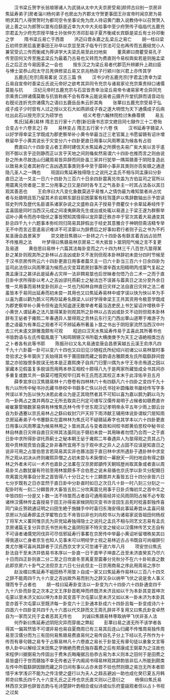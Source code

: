 <!-- { "loadSidebar": true } -->
　　汉书梁丘贺字长翁琅琊诸人为武骑从太中大夫京房受易[颜师古曰别一京房非焦延寿弟子]房者淄川杨何弟子也房出为齐郡太守贺更事田王孙宣帝时闻京房为易明求其门人得贺贺时为都司空令坐事论免为庶人待诏黄门数入说教侍中以召贺贺入说上善之以为郎贺以筮有应繇是近幸为大中大夫给事中至少府贺传子临临代五鹿充宗君孟为少府充宗授平陵士孙张仲方沛邓彭祖子夏齐衡咸长宾繇是梁丘有士孙邓衡之学
　　隋书梁丘易亡于西晋
　　洪迈曰晋永嘉之乱梁丘之易亡
　　胡一桂曰梁丘初师京房后虽更事田王孙卒以京显至其子临专行京法可见也再传而五鹿结党小人兼官受讥三传而衡咸为莽讲学大夫梁氏易至此扫地矣
　　董真卿曰商瞿受易孔子传至田何又传至施孟梁丘为最着乃古易也又转而为费直则今易权舆矣若是则施孟梁丘之后正古今易因革之一会也
　　按东汉之为梁丘易者代郡范升辨卿升上疏曰臣与愽士梁恭山阳太守吕羌俱修梁丘易又京兆杨政子行颍川张兴君上亦传其学
　　五鹿氏[充宗]周易畧说 汉志三篇 佚
　　汉书少府五鹿充宗[字君孟]贵幸为梁丘易自宣帝时善梁丘氏说元帝好之欲考其异同令充宗与诸易家论充宗乘贵辩口诸儒莫能与抗
　　汉纪元帝时五鹿充宗与石显皆贵幸治梁丘易帝令诸易家考合异同充宗乘贵口辨诸儒莫敢与抗皆称疾不会有荐朱云能说易者云摄齐升堂抗辞而请音动左右旣论连折充宗诸儒为之语曰五鹿岳岳朱云折其角
　　张蕐曰五鹿充宗受易于弘成子成子少时尝有人过之授以文石大如燕卵成子吞之遂大明悟为天下通儒成子后病吐出此石以授充宗又为硕学也
　　
　　经义考卷六翰林院检讨朱彝尊撰
　　易五
　　焦氏[延寿]易林 隋志五行家十六卷[新旧唐书志崇文緫目同七録作三十二卷殆合变占十六卷言之] 存
　　易林变占 隋志五行家十六卷 佚
　　汉书延寿字赣梁人以好学得幸梁王学既成为郡吏察举补小黄令举最当迁三老官属上书愿留赣有诏许増秩留卒于小黄其说长于灾变分六十四卦更直日用事以风雨寒温为候各有占验
　　费直曰六十四卦变占者王莽时建信天水焦延寿之所撰也夫易广矣大矣以言乎逺则不御以言乎迩则静而正以言乎天地之间则偹矣然易谓六十四卦也推而言之则由说卦之所未尽故连山归藏周易皆异辞而同卦虽三家并行犹举一隅耳赣善于阴阳复造此以致易未见者其射存亡吉凶遇其事类则多中至于靡碎小事非其类则亦否矣赣之通逹隐几圣人之一隅也
　　班固曰焦延寿独得隐士之说托之孟氏不相与同孟康曰分卦直日之法一爻主一日六十四卦为三百六十日余四卦震离兑坎盖为方伯监司之官所以用震离兑坎者是二至二分用事之日又是四时各专王之气各卦主一时其占法各以其日观其善恶也
　　王俞序曰大凡变化象数莫逃乎易惟人之情伪最为难知筮者尚占忧者与处赣明且哲乃留其术俞岩畊东鄙目前困蒙客有枉驾蓬庐以焦辞数轴出示予尝读班史列传及歴代名臣谱系诸家杂说之文盛称自夫子授易于商瞿仅十余辈延寿经传于孟喜固是同时当西汉元成之间凌夷厥政先生或出或处辄以易道上于梁王遂为群察举诏补小黄令而邑中隐伏之事皆预知其情得以宠异蒙迁秩亦卒于官次其着大易通变其卦总四千九十六题事本弥纶同归简易其辞假出于经史其意雅合于神眀但斋洁精专举无不中而言近意逺易识难详不可渎蒙以为辞费后之好事如君行者则子云之书为不朽矣圣唐会昌景寅岁
　　崇文緫目焦赣以一卦转之六十四卦各有繇言着吉凶占验然不传推用之法
　　叶梦得曰焦赣易林京房易二书大抵皆卜筮阴阳气候之言不复更及易道
　　黄伯思曰易林十六篇其法每卦变而之六十四为林三千八百世凡筮得某卦之某卦则观其所之卦林以占吉凶或卦爻不发则但观本卦林辞初未尝分四时节候至于汉书京房传所云六十四卦更直日用事者葢爻主一日六十卦当三百六十日余四卦为监司此法但以风雨寒温为候而占灾变耳若房封事所谓辛酉太阳精明丙戌蒙气复起之类孟康注之甚详此是延寿占灾祥一法非闗易筮也后世昧者勿悟乃合二术一之而于直日卦中求所得卦以考人之吉凶谬托燕蓟士之秘法岂不误甚与葢真日之法分至外余日惟一爻用事而易林变卦则非止一爻也乃知林自林直日灾祥之法自直日灾祥之法二者虽皆本于易同出延寿而初未尝一其用也又曰焦延寿易林中或字误以快为怏以羊为手以喜为嘉以鹳为鹊义可两存延寿名赣梁人以好学得幸梁王王共其资用令极意学既成为郡吏察举补小黄令但有盗先知盗遂无敢举者考最当选吏民上书乞留诏许增秩卒于小黄世人谓延寿之法凡筮得某卦则观其所之卦林以占吉凶或卦爻不动则但观本卦林辞有王佖者于雍熙二年春遇异人筮得观之贲林云东行无门西出蕐山道寒于难游子为患之语最为有凖后之观者不可不辨延寿所著虽卜筮之书出于阴阳家流然当西汉中叶去三代未逺文辞雅澹颇有可观
　　程逈曰汉天水焦延寿传易于孟喜此其所著书也书皆韵语与左氏传载鳯凰于飞和鸣锵锵汉书所载大横庚庚予为天王之语絶相类岂古之卜者各有此等书耶
　　陈振孙曰又名大易通变唐会昌景寅越五云溪王俞序凡四千九十六卦葢一卦可以变六十四也又曰旧见沙随程氏所纪绍兴初诸公以易林筮时事竒验求之多年寳庆丁亥始得其书于莆田録而藏之皆韵语古雅颇类左氏所载繇辞间尝筮之亦验独恨多脱误无他本是正嘉熙庚子自呉门归霅川偶为乡守王寺丞侑道之因以家藏本见假虽复多脱误而用两本叅互相校十颇得八九于是两家所藏皆成全书其间亦多重复或数爻共一繇莫可稽究校毕归其书王氏而志其校正本末于此淳佑辛丑五月
　　薛季宣序曰汉焦赣易林十六卷卷有四林林六十有四繇凡六十四卦之变四千九十有六以所传中秘书孙氏藏书叅校中书繇多亡佚以孙氏书铨补圆偹故书屡经传写字多舛误以羊为缶以快为决若此者众为是正其晓然者其不可知以喜为嘉以鹊为鹳以乌为鸟一卦两占之类并两存之无所去取具已刋定可缮写汉儒传易明于占候者如赣费直许峻崔篆管辂数家易俱有林惟焦氏林今传于世东观汉记孝明帝永平五年少雨上御云台自为卦遇蹇以京氏易林占之繇曰蚁封穴戸天将下雨沛献王辅用体说卦谓蚁穴居知雨京房延寿弟子今书蹇繇实在震林林为焦氏可不疑赣延寿字也其学本以六十四卦更直日用事以风雨寒温为候易林用之卜筮尚其占与变者政和间校书郎黄伯思校中秘书论林自林直日灾祥自直日灾祥其法虽同出于赣初未尝一其用昧者勿悟乃合而一之于直日卦中求所得卦谬托燕蓟士之秘本朝王佖于雍熙二年春遇异人为筮得观之贲其占乃观中贲林观贲皆白露之卦非春所宜用不当于观中求之异人之占固不应误是知直日之说非可用之占筮伯思言若简易其实非也簭法固于直日林中求所遇卦于遇卦林中求变所之观从初决从终则雍熙异僧之占初未尝与术戾僧论一幕掀天一同扫地自有得之繇林之外者未可以一术齐也直卦之法畧在汉京房郎顗传天朝班歴尚取其象或者直以周易卦爻占数犹屡有符验至用林筮颇多不合伯思之说未易循也京氏学以卦爻分配期日坎离震兑用事自分至之首皆得八十分日之七十三頥晋井大畜皆五日十四分余皆六日七分岁既有之日亦宜然于直日卦中分卦直时如日之次日凡十卦一时八刻三分刻之一配卦时有一刻二分頥晋井大畜皆五刻二分坎离震兑用事于日卦贞悔初爻之首中爻之中皆四刻一分是又卜数一法不待筮而占者自可通用易经并论风雨阴阳占候不必专取诸林汉儒林传孟喜授易于田王孙得易家候阴阳灾变书诈言田生且死时枕喜厀独传喜同门染丘贺疏通证明之曰田生絶于施雠手中时喜归东海安得此事延寿尝从孟喜问易京房以为延寿即孟氏学翟牧白生不肯皆曰非也刘向校书以为诸易家说皆祖田何杨叔丁将军大义畧同惟京氏为异党延寿独得隐士之说托之孟氏不相与同艺文志易有孟氏京房诸篇无复分异京氏书世尚有之虽阴阳家不特灾变之候论以汉儒林传艺文志自有不可诬者诸儒党同伐异可尽信邪延寿行事畧在京房传中举最小黄诏听留増秩矣其曰得我道以亡身者京生也知人见事未可以明经学士视之易林近古占书既自可尚缀辞引类尤尔雅可喜尚其辞者于汉氏西京文字又可忽诸干道六年八月
　　项安世曰焦氏卦法自干至未济并依易书本序以一卦直一日干直甲子坤直乙丑至未济直癸亥乃尽六十日而四正卦则直二分二至之日坎直冬至离夏至震春分兑秋分不在六十卦轮直之数此即京房六十卦气之法但京主六日七分此但主一日京用商易之序此用周易之序尔
　　赵汝楳曰焦延寿不袓田杨不用筮卜自成一家又曰焦延寿作易林以三百八十四爻之辞不能周四千九十六变之吉凶故外易而别为之辞又杂以纳甲飞伏之说是舍人事义理而专于占者也
　　胡一桂曰延寿卦变法以一卦变为六十四卦六十四卦通变四千九十六卦而卦变之次本之文王序卦首乾坤而终既济未济且如以干为本卦其变首坤次屯蒙以至未济又如以坤为本卦其变首干次屯蒙以至未济又如以末一卦未济为本卦其变亦首干次屯蒙以至既济每一卦变六十三卦通本卦成六十四卦且每一卦变成诗六十四首六十四卦变共四千九十六首以代爻辞而文王周孔辞并不复用又曰焦氏卦变卓然自为一家而又托于孟者恶其无传也
　　刘诚曰焦赣易林専取纳甲飞伏非圣人法
　　何乔新曰焦延寿述阴阳灾异而穿凿之弊起
　　彭蕐曰易之道无所不该学者各得其一偏耳然皆不可谓非易也易自夏商周已有三易其后连山归藏不传惟周易独传周易至汉儒分而为三有田何易焦赣易费直易何之易传自孔子分上下经以孔子所作为十传而有章句赣之易专于占察易林凡十六卷直之易长于卦筮无有章句徒以彖象文言等叅入卦中以解经汉末田焦之学微絶而费氏独存葢费之后有郑康成王弼辈为之注故也宋程伊川据弼易为传固出于费朱氏晦庵据吕伯恭古易为本义则本之田何于是田费之易皆盛行于世而赣独不幸无传者近于内阁阅书得易林观其辞韵皆非后人所能到颇类左传中所载繇辞因録而藏之异日间有事以占亦未尝不验也然则赣之易岂无所本者耶惜乎末学浅识不能为之传注使之盛行以为夫人之趋吉避凶一助也成化癸巳夏五月韩邦竒曰焦氏四千九十六变孔氏之正传也京氏直爻则以己意衍之
　　杨愼曰焦氏易林西京文辞也辞皆古韵与毛诗楚辞叶韵相合或似诗或似乐府童謡观者但以占卜书视之过矣
